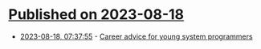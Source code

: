 # [Published on 2023-08-18](index.md)

* [2023-08-18, 07:37:55](https://lobste.rs/s/mx9hxr/career_advice_for_young_system) - [Career advice for young system programmers](https://glaubercosta-11125.medium.com/career-advice-for-young-system-programmers-c7443f2d3edf)
